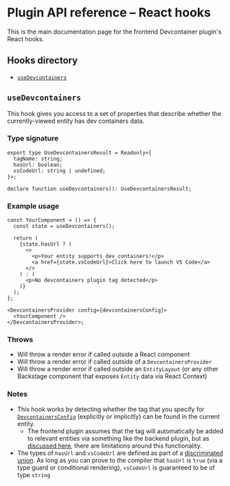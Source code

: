 # Plugin API reference – React hooks

This is the main documentation page for the frontend Devcontainer plugin's React hooks.

## Hooks directory

- [`useDevcontainers`](#usedevcontainers)

## `useDevcontainers`

This hook gives you access to a set of properties that describe whether the currently-viewed entity has dev containers data.

### Type signature

```tsx
export type UseDevcontainersResult = Readonly<{
  tagName: string;
  hasUrl: boolean;
  vsCodeUrl: string | undefined;
}>;

declare function useDevcontainers(): UseDevcontainersResult;
```

### Example usage

```tsx
const YourComponent = () => {
  const state = useDevcontainers();

  return (
    {state.hasUrl ? (
      <>
        <p>Your entity supports dev containers!</p>
        <a href={state.vsCodeUrl}>Click here to launch VS Code</a>
      </>
    ) : (
      <p>No devcontainers plugin tag detected</p>
    )}
  );
};

<DevcontainersProvider config={devcontainersConfig}>
  <YourComponent />
</DevcontainersProvider>;
```

### Throws

- Will throw a render error if called outside a React component
- Will throw a render error if called outside of a `DevcontainersProvider`
- Will throw a render error if called outside an `EntityLayout` (or any other Backstage component that exposes `Entity` data via React Context)

### Notes

- This hook works by detecting whether the tag that you specify for [`DevcontainersConfig`](./types.md#devcontainersconfig) (explicitly or implicitly) can be found in the current entity.
  - The frontend plugin assumes that the tag will automatically be added to relevant entities via something like the backend plugin, but as [discussed here](../../backstage-plugin-devcontainers-backend/README.md#limitations), there are limitations around this functionality.
- The types of `hasUrl` and `vsCodeUrl` are defined as part of a [discriminated union](https://www.typescriptlang.org/docs/handbook/unions-and-intersections.html#discriminating-unions). As long as you can prove to the compiler that `hasUrl` is `true` (via a type guard or conditional rendering), `vsCodeUrl` is guaranteed to be of type `string`
